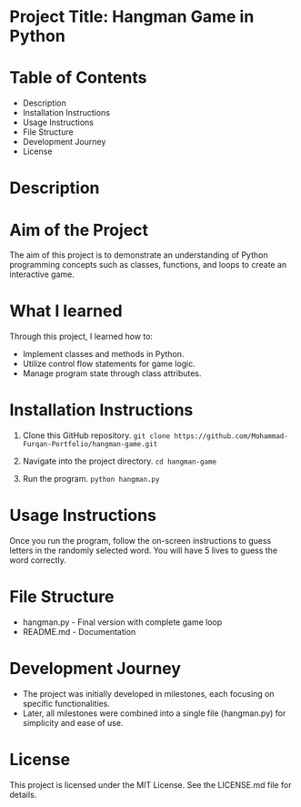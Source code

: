 # Project Title: Hangman Game in Python
# Table of Contents
- Description
- Installation Instructions
- Usage Instructions
- File Structure
- Development Journey
- License

# Description
# Aim of the Project
The aim of this project is to demonstrate an understanding of Python programming concepts such as classes, functions, and loops to create an interactive game.

# What I learned
Through this project, I learned how to:
- Implement classes and methods in Python.
- Utilize control flow statements for game logic.
- Manage program state through class attributes.

# Installation Instructions
1. Clone this GitHub repository.
`git clone https://github.com/Mohammad-Furqan-Portfolio/hangman-game.git`

2. Navigate into the project directory.
`cd hangman-game`

3. Run the program.
`python hangman.py`

# Usage Instructions
Once you run the program, follow the on-screen instructions to guess letters in the randomly selected word. You will have 5 lives to guess the word correctly.

# File Structure

- hangman.py - Final version with complete game loop
- README.md - Documentation

# Development Journey
- The project was initially developed in milestones, each focusing on specific functionalities.
- Later, all milestones were combined into a single file (hangman.py) for simplicity and ease of use.
 
# License
This project is licensed under the MIT License. See the LICENSE.md file for details.

